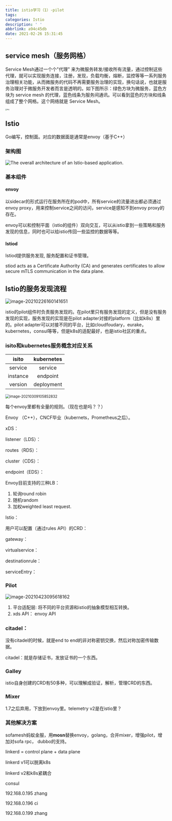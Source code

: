 ```yaml
---
title: istio学习（1）-pilot
tags:
categories: Istio
description: ' '
abbrlink: a94c45db
date: 2021-02-26 15:31:45
---
```


## service mesh（服务网格）

Service Mesh通过一个个"代理" 来为微服务转发/接收所有流量，通过控制这些代理，就可以实现服务连接，注册，发现，负载均衡，熔断，监控等等一系列服务治理相关功能，从而微服务的代码不再需要服务治理的实现，换句话说，也就是服务治理对于微服务开发者而言是透明的。如下图所示：绿色方块为微服务，蓝色方块为 service mesh 的代理，蓝色线条为服务间通讯。可以看到蓝色的方块和线条组成了整个网格。这个网络就是 Service Mesh。

<img src="istio-pilot/v2-638a9d12e8a7406b7a733f2eadf989f5_1440w.jpg" alt="img" style="zoom:30%;" />

## Istio

Go编写，控制面。对应的数据面是通常是envoy（基于C++）

### 架构图

![The overall architecture of an Istio-based application.](istio-pilot/arch.svg)

### 基本组件

#### envoy

以sidecar的形式运行在服务所在的pod中，所有service的流量进出都必须通过envoy proxy，用来控制service之间的访问，service是感知不到envoy proxy的存在。

envoy可以和控制平面（istio的组件）双向交互，可以从istio拿到一些策略和服务发现的信息，同时也可以给istio传回一些监控的数据等等。



#### Istiod

Istiod提供服务发现, 服务配置和证书管理。

stiod acts as a Certificate Authority (CA) and generates certificates to allow secure mTLS communication in the data plane.





## Istio的服务发现流程

![image-20210226160141651](istio-pilot/image-20210226160141651.png)

istio的pilot组件时负责服务发现的。在pilot里只有服务发现的定义，但是没有服务发现的实现，服务发现的实现是在pilot adapter对接的platform（比如k8s）里的。pilot adapter可以对接不同的平台，比如cloudfoudary，eurake，kubernetes，consul等等，但是k8s的适配最好，也是istio社区的重点。

### isito和kubernetes服务概念对应关系

|  isito   | kubernetes |
| :------: | :--------: |
| service  |  service   |
| instance |  endpoint  |
| version  | deployment |

<img src="istio-pilot/image-20210309105852832.png" alt="image-20210309105852832" style="zoom:80%;" />

每个envoy里都有全量的规则。（现在也是吗？？）



Envoy （C++），CNCF毕业（kubernets，Prometheus之后）。

xDS：

listener（LDS）：

routes（RDS）：

cluster（CDS）：

endpoint（EDS）：



Envoy目前支持的三种LB：

1. 轮询round robin
2. 随机random
3. 加权weighted least request.



Istio：

用户可以配置（通过rules API）的CRD：

gateway：

virtualservice：

destinationrule：

serviceEntry：









### Pilot

![image-20210423095618162](istio-pilot/image-20210423095618162.png)

1. 平台适配层: 将不同的平台资源和istio的抽象模型相互转换。
2. xds API： envoy API



### citadel：

没有citadel的时候，就是end to end的非对称密钥交换，然后对称加密传输数据。

citadel：就是存储证书，发放证书的一个东西。

### Galley

istio自身创建的CRD有50多种，可以理解成验证，解析，管理CRD的东西。

### Mixer

1.7之后弃用，下放到envoy里。telemetry v2是在istio里？



### 其他解决方案

sofamesh蚂蚁金服，用**mosn**替换envoy，golang，合并mixer，增强pilot，增加对sofa rpc， dubbo的支持。

linkerd =  control plane + data plane

linkerd v1可以脱离k8s

linkerd v2和k8s紧耦合

consul

192.168.0.195 zhang

192.168.0.196 ci

192.168.0.199 zhang